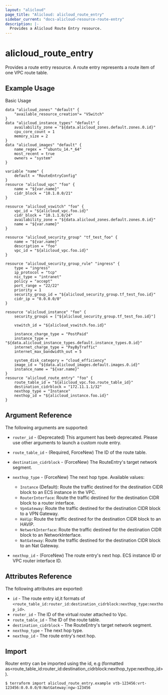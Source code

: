 ```yaml
---
layout: "alicloud"
page_title: "Alicloud: alicloud_route_entry"
sidebar_current: "docs-alicloud-resource-route-entry"
description: |-
  Provides a Alicloud Route Entry resource.
---
```


# alicloud\_route\_entry

Provides a route entry resource. A route entry represents a route item of one VPC route table.

## Example Usage

Basic Usage

```
data "alicloud_zones" "default" {
	"available_resource_creation"= "VSwitch"
}
data "alicloud_instance_types" "default" {
 	availability_zone = "${data.alicloud_zones.default.zones.0.id}"
	cpu_core_count = 1
	memory_size = 2
}
data "alicloud_images" "default" {
    name_regex = "^ubuntu_14.*_64"
	most_recent = true
	owners = "system"
}

variable "name" {
	default = "RouteEntryConfig"
}
resource "alicloud_vpc" "foo" {
	name = "${var.name}"
	cidr_block = "10.1.0.0/21"
}

resource "alicloud_vswitch" "foo" {
	vpc_id = "${alicloud_vpc.foo.id}"
	cidr_block = "10.1.1.0/24"
	availability_zone = "${data.alicloud_zones.default.zones.0.id}"
	name = "${var.name}"
}

resource "alicloud_security_group" "tf_test_foo" {
	name = "${var.name}"
	description = "foo"
	vpc_id = "${alicloud_vpc.foo.id}"
}

resource "alicloud_security_group_rule" "ingress" {
	type = "ingress"
	ip_protocol = "tcp"
	nic_type = "intranet"
	policy = "accept"
	port_range = "22/22"
	priority = 1
	security_group_id = "${alicloud_security_group.tf_test_foo.id}"
	cidr_ip = "0.0.0.0/0"
}

resource "alicloud_instance" "foo" {
	security_groups = ["${alicloud_security_group.tf_test_foo.id}"]

	vswitch_id = "${alicloud_vswitch.foo.id}"

	instance_charge_type = "PostPaid"
	instance_type = "${data.alicloud_instance_types.default.instance_types.0.id}"
	internet_charge_type = "PayByTraffic"
	internet_max_bandwidth_out = 5

	system_disk_category = "cloud_efficiency"
	image_id = "${data.alicloud_images.default.images.0.id}"
	instance_name = "${var.name}"
}
resource "alicloud_route_entry" "foo" {
	route_table_id = "${alicloud_vpc.foo.route_table_id}"
	destination_cidrblock = "172.11.1.1/32"
	nexthop_type = "Instance"
	nexthop_id = "${alicloud_instance.foo.id}"
}
```
## Argument Reference

The following arguments are supported:

* `router_id` - (Deprecated) This argument has beeb deprecated. Please use other arguments to launch a custom route entry.
* `route_table_id` - (Required, ForceNew) The ID of the route table.
* `destination_cidrblock` - (ForceNew) The RouteEntry's target network segment.
* `nexthop_type` - (ForceNew) The next hop type. Available values:
    - `Instance` (Default): Route the traffic destined for the destination CIDR block to an ECS instance in the VPC.
    - `RouterInterface`: Route the traffic destined for the destination CIDR block to a router interface.
    - `VpnGateway`: Route the traffic destined for the destination CIDR block to a VPN Gateway.
    - `HaVip`: Route the traffic destined for the destination CIDR block to an HAVIP.
    - `NetworkInterface`: Route the traffic destined for the destination CIDR block to an NetworkInterface.
    - `NatGateway`: Route the traffic destined for the destination CIDR block to an Nat Gateway.

* `nexthop_id` - (ForceNew) The route entry's next hop. ECS instance ID or VPC router interface ID.

## Attributes Reference

The following attributes are exported:

* `id` - The route entry id,it formats of `<route_table_id:router_id:destination_cidrblock:nexthop_type:nexthop_id>`.
* `router_id` - The ID of the virtual router attached to Vpc.
* `route_table_id` - The ID of the route table.
* `destination_cidrblock` - The RouteEntry's target network segment.
* `nexthop_type` - The next hop type.
* `nexthop_id` - The route entry's next hop.

## Import

Router entry can be imported using the id, e.g (formatted as<route_table_id:router_id:destination_cidrblock:nexthop_type:nexthop_id>).

```
$ terraform import alicloud_route_entry.example vtb-123456:vrt-123456:0.0.0.0/0:NatGateway:ngw-123456
```

